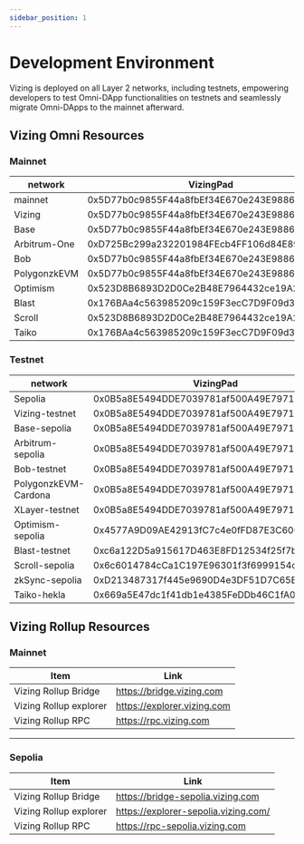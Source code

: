 ```yaml
---
sidebar_position: 1
---
```

# Development Environment

Vizing is deployed on all Layer 2 networks, including testnets, empowering developers to test Omni-DApp functionalities on testnets and seamlessly migrate Omni-DApps to the mainnet afterward.

## Vizing Omni Resources
### Mainnet
| network | VizingPad |
| ---- | ---- |
| mainnet | 0x5D77b0c9855F44a8fbEf34E670e243E988682a82 |
| Vizing | 0x5D77b0c9855F44a8fbEf34E670e243E988682a82 |
| Base | 0x5D77b0c9855F44a8fbEf34E670e243E988682a82 |
| Arbitrum-One | 0xD725Bc299a232201984FEcb4FF106d84E894193f |
| Bob | 0x5D77b0c9855F44a8fbEf34E670e243E988682a82 |
| PolygonzkEVM | 0x5D77b0c9855F44a8fbEf34E670e243E988682a82 |
| Optimism | 0x523D8B6893D2D0Ce2B48E7964432ce19A2C641F2 |
| Blast | 0x176BAa4c563985209c159F3ecC7D9F09d3914dE0 |
| Scroll | 0x523D8B6893D2D0Ce2B48E7964432ce19A2C641F2 |
| Taiko | 0x176BAa4c563985209c159F3ecC7D9F09d3914dE0 |
### Testnet
| network | VizingPad |
| ---- | ---- |
| Sepolia | 0x0B5a8E5494DDE7039781af500A49E7971AE07a6b |
| Vizing-testnet | 0x0B5a8E5494DDE7039781af500A49E7971AE07a6b |
| Base-sepolia | 0x0B5a8E5494DDE7039781af500A49E7971AE07a6b |
| Arbitrum-sepolia | 0x0B5a8E5494DDE7039781af500A49E7971AE07a6b |
| Bob-testnet | 0x0B5a8E5494DDE7039781af500A49E7971AE07a6b |
| PolygonzkEVM-Cardona | 0x0B5a8E5494DDE7039781af500A49E7971AE07a6b |
| XLayer-testnet | 0x0B5a8E5494DDE7039781af500A49E7971AE07a6b |
| Optimism-sepolia | 0x4577A9D09AE42913fC7c4e0fFD87E3C60CE3bb1b |
| Blast-testnet | 0xc6a122D5a915617D463E8FD12534f25f7bE2e228 |
| Scroll-sepolia | 0x6c6014784cCa1C197E96301f3f6999154ceE9136 |
| zkSync-sepolia | 0xD213487317f445e9690D4e3DF51D7C65Bca813C1 |
| Taiko-hekla | 0x669a5E47dc1f41db1e4385FeDDb46C1fA0A63b52 |

## Vizing Rollup Resources

### Mainnet
| Item | Link |
| ---- | ---- |
| Vizing Rollup Bridge | https://bridge.vizing.com |
| Vizing  Rollup explorer | https://explorer.vizing.com |
| Vizing  Rollup RPC | https://rpc.vizing.com |

---
### Sepolia 
| Item | Link |
| ---- | ---- |
| Vizing Rollup Bridge | https://bridge-sepolia.vizing.com |
| Vizing  Rollup explorer | https://explorer-sepolia.vizing.com/ |
| Vizing  Rollup RPC | https://rpc-sepolia.vizing.com |

